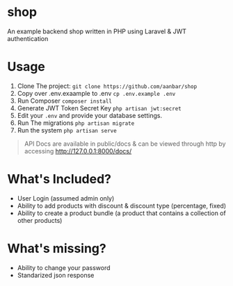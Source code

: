 # shop
An example backend shop written in PHP using Laravel &amp; JWT authentication

# Usage
1. Clone The project:
`git clone https://github.com/aanbar/shop`
1. Copy over .env.exaample to .env
`cp .env.example .env`
1. Run Composer
`composer install`
1. Generate JWT Token Secret Key `php artisan jwt:secret`
1. Edit your `.env` and provide your database settings. 
1. Run The migrations `php artisan migrate`
1. Run the system `php artisan serve`

>API Docs are available in public/docs & can be viewed through http by accessing http://127.0.0.1:8000/docs/
# What's Included?
- User Login (assumed admin only)
- Ability to add products with discount & discount type (percentage, fixed)
- Ability to create a product bundle (a product that contains a collection of other products)

# What's missing?
- Ability to change your password
- Standarized json response
